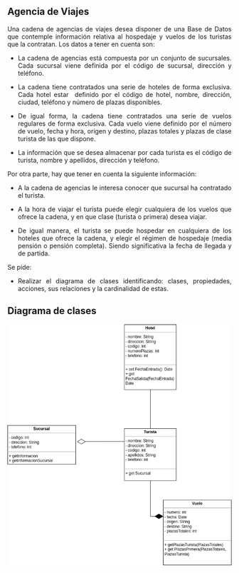<div align="justify">


## Agencia de Viajes

Una cadena de agencias de viajes desea disponer de una Base de Datos que contemple información relativa al hospedaje y vuelos de los turistas que la contratan. Los datos a tener en cuenta son:

- La cadena de agencias está compuesta por un conjunto de sucursales. Cada sucursal viene definida por el código de sucursal, dirección y teléfono.

- La cadena tiene contratados una serie de hoteles de forma exclusiva. Cada hotel estar  definido por el código de hotel, nombre, dirección, ciudad, teléfono y número de plazas disponibles.

- De igual forma, la cadena tiene contratados una serie de vuelos regulares de forma exclusiva. Cada vuelo viene definido por el número de vuelo, fecha y hora, origen y destino, plazas totales y plazas de clase turista de las que dispone.

- La información que se desea almacenar por cada turista es el código de turista, nombre y apellidos, dirección y teléfono.

Por otra parte, hay que tener en cuenta la siguiente información:

-  A la cadena de agencias le interesa conocer que sucursal ha contratado el turista.

- A la hora de viajar el turista puede elegir cualquiera de los vuelos que ofrece la cadena, y en que clase (turista o primera) desea viajar.
        
-  De igual manera, el turista se puede hospedar en cualquiera de los hoteles que ofrece la cadena, y elegir el régimen de hospedaje (media pensión o pensión completa). Siendo significativa la fecha de llegada y de partida.



Se pide:
- Realizar el diagrama de clases identificando: clases, propiedades, acciones, sus relaciones y la cardinalidad de estas.


## Diagrama de clases
<img src=images/agencia.png>

</div>
